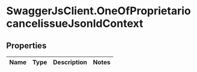 # SwaggerJsClient.OneOfProprietariocancelissueJsonldContext

## Properties

| Name | Type | Description | Notes |
| ---- | ---- | ----------- | ----- |

